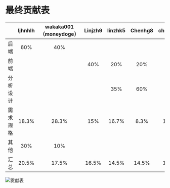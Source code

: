 # 最终贡献表
|   |ljhnhlh |wakaka001（moneydoge）|Linjzh9|linzhk5|Chenhg8|chenxp38|
| :------------: | :-------: |:-----:|:-------: |:----:|:-----: |:--:|
| 后端           | 60%   |40%|||||
|  前端       |        ||40%|20%|20%|20%|
| 分析设计                  |  |||35%  |60%  |5%  |
|  需求规格                 | 18.3%       |28.3%|15%|16.7%|8.3%|13.3%|
|  其他                 | 30%       |10%||||60%|
|  汇总                 | 20.5%       |17.5%|16.5%|14.5% |14.5% |16.5%|

![贡献表](../../imgsrc/cxp_img/contribution_table2.png)



